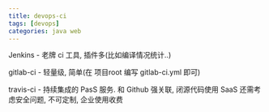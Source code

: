 ```yaml
---
title: devops-ci
tags: [devops]
categories: java web
---
```


<!--more-->

Jenkins - 老牌 ci 工具, 插件多(比如编译情况统计..)

gitlab-ci  - 轻量级, 简单(在 项目root 编写 gitlab-ci.yml 即可)

travis-ci - 持续集成的 PasS 服务. 和 Github 强关联, 闭源代码使用 SaaS 还需考虑安全问题, 不可定制, 企业使用收费
